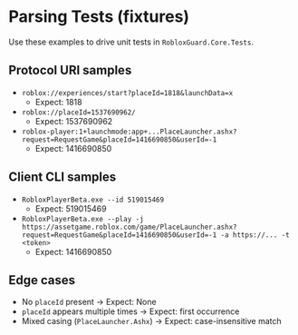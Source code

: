 # Parsing Tests (fixtures)

Use these examples to drive unit tests in `RobloxGuard.Core.Tests`.

## Protocol URI samples
- `roblox://experiences/start?placeId=1818&launchData=x`
  - Expect: 1818
- `roblox://placeId=1537690962/`
  - Expect: 1537690962
- `roblox-player:1+launchmode:app+...PlaceLauncher.ashx?request=RequestGame&placeId=1416690850&userId=-1`
  - Expect: 1416690850

## Client CLI samples
- `RobloxPlayerBeta.exe --id 519015469`
  - Expect: 519015469
- `RobloxPlayerBeta.exe --play -j https://assetgame.roblox.com/game/PlaceLauncher.ashx?request=RequestGame&placeId=1416690850&userId=-1 -a https://... -t <token>`
  - Expect: 1416690850

## Edge cases
- No `placeId` present → Expect: None
- `placeId` appears multiple times → Expect: first occurrence
- Mixed casing (`PlaceLauncher.Ashx`) → Expect: case-insensitive match
